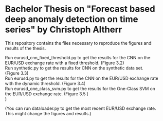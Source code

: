 # Bachelor Thesis on "Forecast based deep anomaly detection on time series" by Christoph Altherr

This repository contains the files necessary to reproduce the figures and results of the thesis.

Run eurusd_cnn_fixed_threshold.py to get the results for the CNN on the EUR/USD exchange rate with a fixed threshold. (Figure 3.2)<br/>
Run synthetic.py to get the results for CNN on the synthetic data set. (Figure 3.3) <br/>
Run eurusd.py to get the results for the CNN on the EUR/USD exchange rate with the dynamic threshold. (Figure 3.4) <br/>
Run eurusd_one_class_svm.py to get the results for the One-Class SVM on the EUR/USD exchange rate. (Figure 3.5 )<br/>)<br/>


(You can run dataloader.py to get the most recent EUR/USD exchange rate. This might change the figures and results.)
